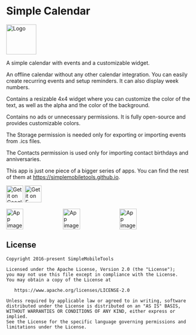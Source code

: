 # Simple Calendar
<img alt="Logo" src="app/src/main/res/mipmap-xxxhdpi/ic_launcher.png" width="80" />

A simple calendar with events and a customizable widget.

An offline calendar without any other calendar integration. You can easily create recurring events and setup reminders. It can also display week numbers.

Contains a resizable 4x4 widget where you can customize the color of the text, as well as the alpha and the color of the background.

Contains no ads or unnecessary permissions. It is fully open-source and provides customizable colors.

The Storage permission is needed only for exporting or importing events from .ics files.

The Contacts permission is used only for importing contact birthdays and anniversaries.

This app is just one piece of a bigger series of apps. You can find the rest of them at https://simplemobiletools.github.io.

<a href='https://play.google.com/store/apps/details?id=com.simplemobiletools.calendar'><img src='https://simplemobiletools.github.io/assets/public/google-play.png' alt='Get it on Google Play' height='45' /></a>
<a href='https://f-droid.org/packages/com.simplemobiletools.calendar'><img src='http://simplemobiletools.github.io/assets/public/f-droid.png' alt='Get it on F-Droid' height='45' /></a>

<div style="display:flex;">
<img alt="App image" src="fastlane/metadata/android/en-US/images/phoneScreenshots/app.png" width="30%">
<img alt="App image" src="fastlane/metadata/android/en-US/images/phoneScreenshots/app_5.png" width="30%">
<img alt="App image" src="fastlane/metadata/android/en-US/images/phoneScreenshots/app_6.png" width="30%">
</div>

License
-------
    Copyright 2016-present SimpleMobileTools
    
    Licensed under the Apache License, Version 2.0 (the "License");
    you may not use this file except in compliance with the License.
    You may obtain a copy of the License at
    
       https://www.apache.org/licenses/LICENSE-2.0
    
    Unless required by applicable law or agreed to in writing, software
    distributed under the License is distributed on an "AS IS" BASIS,
    WITHOUT WARRANTIES OR CONDITIONS OF ANY KIND, either express or implied.
    See the License for the specific language governing permissions and
    limitations under the License.
